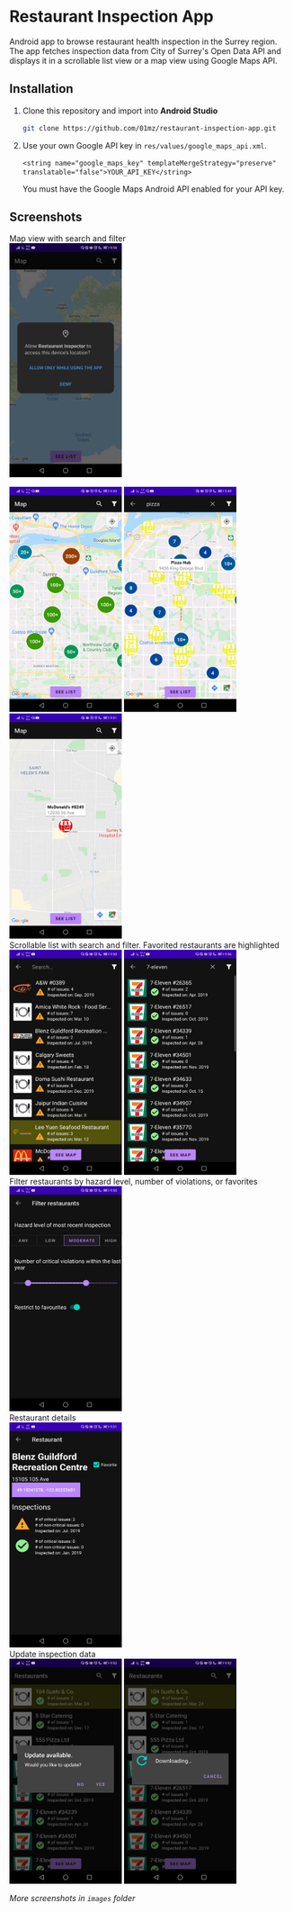 # Restaurant Inspection App

 Android app to browse restaurant health inspection in the Surrey region. 
 The app fetches inspection data from City of Surrey's Open Data API and displays it in a scrollable list view or a map view using Google Maps API.
 
 ## Installation

1. Clone this repository and import into **Android Studio**
   ```bash
   git clone https://github.com/01mz/restaurant-inspection-app.git
   ```
2. Use your own Google API key in `res/values/google_maps_api.xml`. 
   ```
   <string name="google_maps_key" templateMergeStrategy="preserve" translatable="false">YOUR_API_KEY</string>
   ```
   You must have the Google Maps Android API enabled for your API key.

## Screenshots

Map view with search and filter
<br> 
<img src="images/permissions.jpg" width="200" >

<img src="images/mapview_zoomedout.jpg" width="200" height="400">

<img src="images/mapview_zoomedin.jpg" width="200" height="400">

<img src="images/maview_singlerestaurant.jpg" width="200" height="400">
<br> 
Scrollable list with search and filter. Favorited restaurants are highlighted
<br>
<img src="images/listview_filtered.jpg" width="200" height="400">
<img src="images/listview_7eleven.jpg" width="200" height="400">
<br>
Filter restaurants by hazard level, number of violations, or favorites
<br>
<img src="images/filter_changed.jpg" width="200" height="400">
<br>
Restaurant details
<br>
<img src="images/restaurant.jpg" width="200" height="400">
<br>
Update inspection data
<br>
<img src="images/update_available2.jpg" width="200" height="400">
<img src="images/downloading.jpg" width="200" height="400">
<br>
 
_More screenshots in `images` folder_
